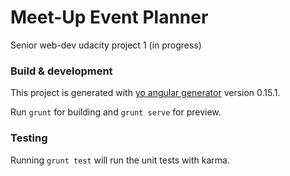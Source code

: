 # Meet-Up Event Planner
Senior web-dev udacity project 1 (in progress)

### Build & development

This project is generated with [yo angular generator](https://github.com/yeoman/generator-angular)
version 0.15.1.

Run `grunt` for building and `grunt serve` for preview.

### Testing

Running `grunt test` will run the unit tests with karma.
